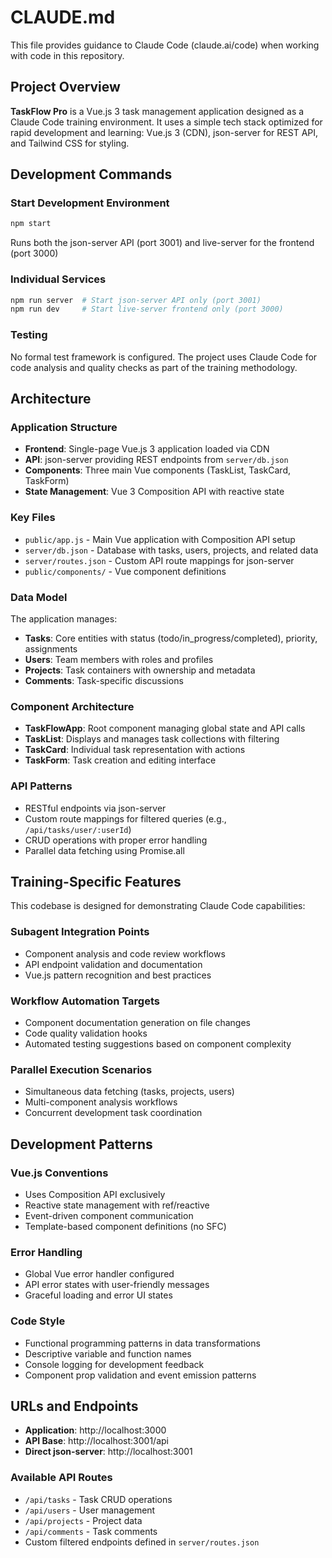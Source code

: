 # CLAUDE.md

This file provides guidance to Claude Code (claude.ai/code) when working with code in this repository.

## Project Overview

**TaskFlow Pro** is a Vue.js 3 task management application designed as a Claude Code training environment. It uses a simple tech stack optimized for rapid development and learning: Vue.js 3 (CDN), json-server for REST API, and Tailwind CSS for styling.

## Development Commands

### Start Development Environment
```bash
npm start
```
Runs both the json-server API (port 3001) and live-server for the frontend (port 3000)

### Individual Services
```bash
npm run server  # Start json-server API only (port 3001)
npm run dev     # Start live-server frontend only (port 3000)
```

### Testing
No formal test framework is configured. The project uses Claude Code for code analysis and quality checks as part of the training methodology.

## Architecture

### Application Structure
- **Frontend**: Single-page Vue.js 3 application loaded via CDN
- **API**: json-server providing REST endpoints from `server/db.json`
- **Components**: Three main Vue components (TaskList, TaskCard, TaskForm)
- **State Management**: Vue 3 Composition API with reactive state

### Key Files
- `public/app.js` - Main Vue application with Composition API setup
- `server/db.json` - Database with tasks, users, projects, and related data
- `server/routes.json` - Custom API route mappings for json-server
- `public/components/` - Vue component definitions

### Data Model
The application manages:
- **Tasks**: Core entities with status (todo/in_progress/completed), priority, assignments
- **Users**: Team members with roles and profiles
- **Projects**: Task containers with ownership and metadata
- **Comments**: Task-specific discussions

### Component Architecture
- **TaskFlowApp**: Root component managing global state and API calls
- **TaskList**: Displays and manages task collections with filtering
- **TaskCard**: Individual task representation with actions
- **TaskForm**: Task creation and editing interface

### API Patterns
- RESTful endpoints via json-server
- Custom route mappings for filtered queries (e.g., `/api/tasks/user/:userId`)
- CRUD operations with proper error handling
- Parallel data fetching using Promise.all

## Training-Specific Features

This codebase is designed for demonstrating Claude Code capabilities:

### Subagent Integration Points
- Component analysis and code review workflows
- API endpoint validation and documentation
- Vue.js pattern recognition and best practices

### Workflow Automation Targets
- Component documentation generation on file changes
- Code quality validation hooks
- Automated testing suggestions based on component complexity

### Parallel Execution Scenarios
- Simultaneous data fetching (tasks, projects, users)
- Multi-component analysis workflows
- Concurrent development task coordination

## Development Patterns

### Vue.js Conventions
- Uses Composition API exclusively
- Reactive state management with ref/reactive
- Event-driven component communication
- Template-based component definitions (no SFC)

### Error Handling
- Global Vue error handler configured
- API error states with user-friendly messages
- Graceful loading and error UI states

### Code Style
- Functional programming patterns in data transformations
- Descriptive variable and function names
- Console logging for development feedback
- Component prop validation and event emission patterns

## URLs and Endpoints

- **Application**: http://localhost:3000
- **API Base**: http://localhost:3001/api
- **Direct json-server**: http://localhost:3001

### Available API Routes
- `/api/tasks` - Task CRUD operations
- `/api/users` - User management
- `/api/projects` - Project data
- `/api/comments` - Task comments
- Custom filtered endpoints defined in `server/routes.json`